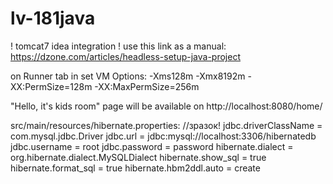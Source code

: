 # lv-181java
! tomcat7 idea integration !
use this link as a manual: https://dzone.com/articles/headless-setup-java-project

on Runner tab in set VM Options: -Xms128m -Xmx8192m -XX:PermSize=128m -XX:MaxPermSize=256m

"Hello, it's kids room" page will be available on http://localhost:8080/home/

src/main/resources/hibernate.properties:
//зразок!
jdbc.driverClassName = com.mysql.jdbc.Driver
jdbc.url = jdbc:mysql://localhost:3306/hibernatedb
jdbc.username = root
jdbc.password = password
hibernate.dialect = org.hibernate.dialect.MySQLDialect
hibernate.show_sql = true
hibernate.format_sql = true
hibernate.hbm2ddl.auto = create
